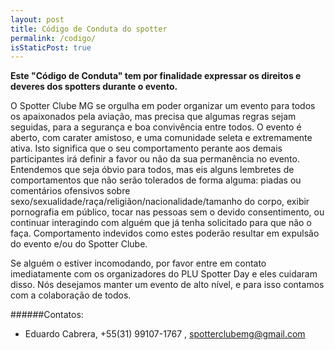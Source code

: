 ```yaml
---
layout: post
title: Código de Conduta do spotter
permalink: /codigo/
isStaticPost: true
---
```


__Este "Código de Conduta" tem por finalidade expressar os direitos e deveres dos spotters durante o evento.__


O Spotter Clube MG se orgulha em poder organizar um evento para todos os apaixonados pela aviação, mas precisa que algumas regras sejam seguidas, para a segurança e boa convivência entre todos. O evento é aberto, com carater amistoso, e uma comunidade seleta e extremamente ativa. Isto significa que o seu comportamento perante aos demais participantes irá definir a favor ou não da sua permanência no evento. Entendemos que seja óbvio para todos, mas eis alguns lembretes de comportamentos que não serão tolerados de forma alguma: piadas ou comentários ofensivos sobre sexo/sexualidade/raça/religiãon/nacionalidade/tamanho do corpo, exibir pornografia em público, tocar nas pessoas sem o devido consentimento, ou continuar interagindo com alguém que já tenha solicitado para que não o faça. Comportamento indevidos como estes poderão resultar em expulsão do evento e/ou do Spotter Clube.

Se alguém o estiver incomodando, por favor entre em contato imediatamente com os organizadores do PLU Spotter Day e eles cuidaram disso. Nós desejamos manter um evento de alto nível, e para isso contamos com a colaboração de todos.


######Contatos:

- Eduardo Cabrera, +55(31) 99107-1767 , [spotterclubemg@gmail.com](mailto:spotterclubemg@gmail.com)

<img class="img-responsive feature-image" src="{{ site.baseurl }}/img/posts/cod.jpg" style="display:none">